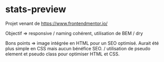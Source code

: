 # stats-preview

Projet venant de https://www.frontendmentor.io/

Objectif =>
  responsive
  / naming cohérent, utilisation de BEM
  / dry
  
Bons points =>
  image intégrée en HTML pour un SEO optimisé. Aurait été plus simple en CSS mais aucun bénéfice SEO.
  / utilisation de pseudo element et pseudo class pour optimiser HTML et CSS.
  
